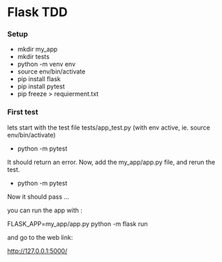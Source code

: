 # Flask TDD

### Setup

- mkdir my_app
- mkdir tests
- python -m venv env
- source env/bin/activate
- pip install flask
- pip install pytest
- pip freeze > requierment.txt

### First test

lets start with the test file tests/app_test.py (with env active, ie. source env/bin/activate)

- python -m pytest

It should return an error.
Now, add the my_app/app.py file, and rerun the test.

- python -m pytest

Now it should pass ...

you can run the app with :

FLASK_APP=my_app/app.py python -m flask run

and go to the web link:

http://127.0.0.1:5000/
